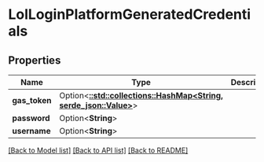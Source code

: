 # LolLoginPlatformGeneratedCredentials

## Properties

Name | Type | Description | Notes
------------ | ------------- | ------------- | -------------
**gas_token** | Option<[**::std::collections::HashMap<String, serde_json::Value>**](serde_json::Value.md)> |  | [optional]
**password** | Option<**String**> |  | [optional]
**username** | Option<**String**> |  | [optional]

[[Back to Model list]](../README.md#documentation-for-models) [[Back to API list]](../README.md#documentation-for-api-endpoints) [[Back to README]](../README.md)


